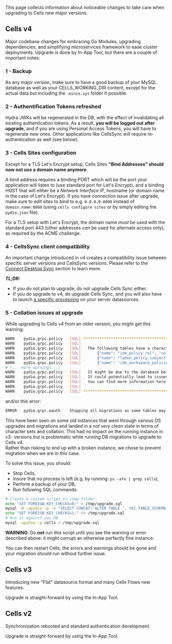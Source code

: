 This page collects information about noticeable changes to take care when upgrading to Cells new major versions.

## Cells v4

Major codebase changes for embracing Go Modules, upgrading dependencies, and simplifying microservices framework to ease cluster deployments.  Upgrade is done by In-App Tool, but there are a couple of important notes:

### 1 - Backup
As any major version, make sure to have a good backup of your MySQL database as well as your CELLS_WORKING_DIR content, except for the actual data but including the `.minio.sys` folder if possible. 

### 2 - Authentification Tokens refreshed
Hydra JWKs will be regenerated in the DB, with the effect of invalidating all existing authentication tokens. As a result, **you will be logged out after upgrade**, and if you are using Personal Access Tokens, you will have to regenerate new ones. Other applications like CellsSync will require re-authentication as well (see below).  
 
### 3 - Cells Sites configuration

Except for a TLS Let's Encrypt setup, Cells Sites **"Bind Addresses" should now not use a domain name anymore**. 

A bind address requires a binding PORT which will be the port your application will listen to (use standard port for Let's Encrypt), and a binding HOST that will either be a _Network Interface IP_, hostname (or domain name in the case of Let's Encrypt). If you have connection issue after upgrade, make sure to edit sites to bind to e.g. `0.0.0.0:8080` instead of `domain.name:8080` (using `cells configure sites` or by simply editing the `pydio.json` file). 

For a TLS setup with Let's Encrypt, the domain name *must* be used with the standard port 443 (other addresses *can* be used for alternate access only), as required by the ACME challenge.

### 4 - CellsSync client compatibility

An important change introduced in v4 creates a compatibility issue between specific server versions and CellsSync versions. Please refer to the [Connect Desktop Sync](./connect-desktop-sync) section to learn more. 

_**TL;DR:**_ 

 - If you do not plan to upgrade, do not upgrade Cells Sync either. 
 - If you do upgrade to v4, do upgrade Cells Sync, and you will also have to launch [a specific processing](../../developer-guide/cells-admin-datasource-rehash) on your server datasources.

### 5 - Collation issues at upgrade

While upgrading to Cells v4 from an older version, you might get this warning:

```sh
WARN	pydio.grpc.policy	[SQL] *****************************************************************************
WARN	pydio.grpc.policy	[SQL] 
WARN	pydio.grpc.policy	[SQL]   The following tables have a character set that does not match the default character set for the database...
WARN	pydio.grpc.policy	[SQL]   	{"name": "idm_policy_rel", "collation": "latin1_swedish_ci"}
WARN	pydio.grpc.policy	[SQL]   	{"name": "ladon_policy_subject", "collation": "latin1_swedish_ci"}
WARN	pydio.grpc.policy	[SQL]   	{"name": "idm_workspace_policies", "collation": "latin1_swedish_ci"}
# (... more warnings...)  
WARN	pydio.grpc.policy	[SQL]   It might be due to the database being migrated from another system or the default database having been updated.
WARN	pydio.grpc.policy	[SQL]   It could potentially lead to issues during upgrades so we you should pre-emptively fix the tables collations.
WARN	pydio.grpc.policy	[SQL]   You can find more information here : https://pydio.com/kb/...
WARN	pydio.grpc.policy	[SQL] 
WARN	pydio.grpc.policy	[SQL] *******************************************************************************
```

and/or this error:

```sh
ERROR	pydio.grpc.oauth	Stopping all migrations as some tables may have collations differing from the database defaults. This may break migrations and foreign keys.
```

This have been seen on some old instances that went through various OS upgrades and migrations and landed in a _not very clean_ state in terms of character sets and collation. This had no impact on the running instance in v3- versions but is problematic while running DB migrations to upgrade to Cells v4.  
Rather than risking to end up with a broken instance, we chose to prevent migration when we are in this case.

To solve this issue, you should:

  - Stop Cells,
  - Insure that no process is left (e.g. by running: `ps -afe | grep cells`),
  - Perform a backup of your DB,
  - Run following SQL commands:

```sh
# Create a custom script in /tmp folder
echo "SET FOREIGN_KEY_CHECKS=0;" > /tmp/upgrade.sql
mysql -N -upydio -p -e "SELECT CONCAT('ALTER TABLE ', tbl.TABLE_SCHEMA, '.', tbl.TABLE_NAME, ' CONVERT TO CHARACTER SET utf8mb4;') FROM INFORMATION_SCHEMA.TABLES tbl WHERE TABLE_SCHEMA='cells' AND TABLE_TYPE='BASE TABLE' AND TABLE_COLLATION NOT LIKE 'ascii%' AND TABLE_NAME NOT LIKE 'hydra_%';" >> /tmp/upgrade.sql
echo "SET FOREIGN_KEY_CHECKS=1;" >> /tmp/upgrade.sql
# Run it against you DB
mysql -upydio -p cells < /tmp/upgrade.sql
```

**WARNING**: Do **not** run this script until you see the warning or error described above: it might corrupt an otherwise perfectly fine instance. 

You can then restart Cells, the errors and warnings should be gone and your migration should run without further issue. 

## Cells v3

Introducing new "Flat" datasource format and many Cells Flows new features.

Upgrade is straight-forward by using the In-App Tool.

## Cells v2

Synchronization rebooted and standard authentication development.

Upgrade is straight-forward by using the In-App Tool.
